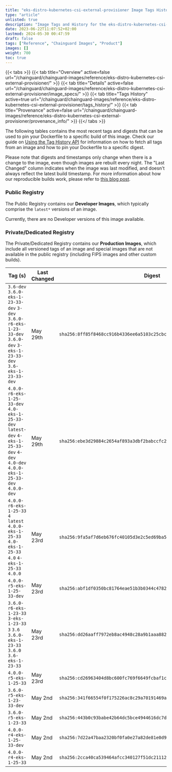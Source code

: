 ```yaml
---
title: "eks-distro-kubernetes-csi-external-provisioner Image Tags History"
type: "article"
unlisted: true
description: "Image Tags and History for the eks-distro-kubernetes-csi-external-provisioner Chainguard Image"
date: 2023-06-22T11:07:52+02:00
lastmod: 2024-05-30 00:47:59
draft: false
tags: ["Reference", "Chainguard Images", "Product"]
images: []
weight: 700
toc: true
---
```


{{< tabs >}}
{{< tab title="Overview" active=false url="/chainguard/chainguard-images/reference/eks-distro-kubernetes-csi-external-provisioner/" >}}
{{< tab title="Details" active=false url="/chainguard/chainguard-images/reference/eks-distro-kubernetes-csi-external-provisioner/image_specs/" >}}
{{< tab title="Tags History" active=true url="/chainguard/chainguard-images/reference/eks-distro-kubernetes-csi-external-provisioner/tags_history/" >}}
{{< tab title="Provenance" active=false url="/chainguard/chainguard-images/reference/eks-distro-kubernetes-csi-external-provisioner/provenance_info/" >}}
{{</ tabs >}}

The following tables contains the most recent tags and digests that can be used to pin your Dockerfile to a specific build of this image. Check our guide on [Using the Tag History API](/chainguard/chainguard-images/using-the-tag-history-api/) for information on how to fetch all tags from an image and how to pin your Dockerfile to a specific digest.

Please note that digests and timestamps only change when there is a change to the image, even though images are rebuilt every night. The "Last Changed" column indicates when the image was last modified, and doesn't always reflect the latest build timestamp. For more information about how our reproducible builds work, please refer to [this blog post](https://www.chainguard.dev/unchained/reproducing-chainguards-reproducible-image-builds).

### Public Registry
The Public Registry contains our **Developer Images**, which typically comprise the `latest*` versions of an image.

Currently, there are no Developer versions of this image available.

### Private/Dedicated Registry
The Private/Dedicated Registry contains our **Production Images**, which include all versioned tags of an image and special images that are not available in the public registry (including FIPS images and other custom builds).

| Tag (s)                                                                                                                                  | Last Changed | Digest                                                                    |
|------------------------------------------------------------------------------------------------------------------------------------------|--------------|---------------------------------------------------------------------------|
|  `3.6-dev` `3.6.0-eks-1-23-33-dev` `3-dev` `3.6.0-r6-eks-1-23-33-dev` `3.6.0-dev` `3-eks-1-23-33-dev` `3.6-eks-1-23-33-dev`              | May 29th     | `sha256:8ff85f8468cc916b4336ee6a5103c25cbc081bcd239230010bc8fde56b223c72` |
|  `4.0.0-r6-eks-1-25-33-dev` `4.0-eks-1-25-33-dev` `latest-dev` `4-eks-1-25-33-dev` `4-dev` `4.0-dev` `4.0.0-eks-1-25-33-dev` `4.0.0-dev` | May 29th     | `sha256:ebe3d29884c2654af893a3dbf2babccfc2c2a1b872172ea9d87b721359965b47` |
|  `4.0.0-r6-eks-1-25-33` `4` `latest` `4.0.0-eks-1-25-33` `4.0-eks-1-25-33` `4.0` `4-eks-1-25-33` `4.0.0`                                 | May 23rd     | `sha256:9fa5af7d6eb676fc40105d3e2c5ed69ba57dd92d1c77d88d1f9365788d43f157` |
|  `4.0.0-r5-eks-1-25-33-dev`                                                                                                              | May 23rd     | `sha256:abf1df0350bc81764eae51b3b0344c4782a8f814a01827b6766f6d3fa6c099d8` |
|  `3.6.0-r6-eks-1-23-33` `3-eks-1-23-33` `3` `3.6` `3.6.0-eks-1-23-33` `3.6.0` `3.6-eks-1-23-33`                                          | May 23rd     | `sha256:dd26aaff7972eb8ac4948c28a9b1aaa882f3f37d61082c2947d883729bc5f87e` |
|  `4.0.0-r5-eks-1-25-33`                                                                                                                  | May 23rd     | `sha256:cd26963404d8bc600fc769f6649fcbaf1c9539731d5dafa1ed74eb85aad7abc7` |
|  `3.6.0-r5-eks-1-23-33-dev`                                                                                                              | May 2nd      | `sha256:341f66554f0f175226ac8c29a70191469aebce55f5b432eb8512628843b4c5ee` |
|  `3.6.0-r5-eks-1-23-33`                                                                                                                  | May 2nd      | `sha256:443b0c93babe42b64dc5bce4944616dc7dbccbff8c1a95526cdd6e31b4ad7ce5` |
|  `4.0.0-r4-eks-1-25-33-dev`                                                                                                              | May 2nd      | `sha256:7d22a47baa2320bf0fa0e27a82de81e0d94aed31a3dda9e2323b9f8d98310fca` |
|  `4.0.0-r4-eks-1-25-33`                                                                                                                  | May 2nd      | `sha256:2cca40ca539464afcc340127f51dc21112c715cfedff4fc42db108068b8259ef` |

